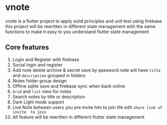 # vnote
vnote is a flutter project to apply solid principles and unit test using firebase this project will be rewritten in different state management with the same functions to make it easy to you understand flutter state management 

## Core features
1. Login and Register with firebase
2. Social login and register
3. Add note delete archive & secret save by password note will have `title` and `description` grouped in folders
4. Notes folder group design
5. Offline sqlite save and firebase sync when back online
6. `Grid` and `list` view for notes
7. Search notes by title or description
8. Dark Light mode support 
9. Live Note between users you pre invite him to join life edit `share link of invite  to join`
10. All feature will be rewritten in different flutter state management